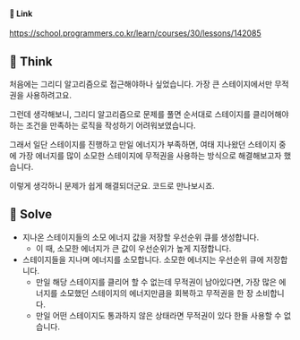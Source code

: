 #### 🔗 Link

﻿https://school.programmers.co.kr/learn/courses/30/lessons/142085

## 🤔 Think
 처음에는 그리디 알고리즘으로 접근해야하나 싶었습니다. 가장 큰 스테이지에서만 무적권을 사용하려고요.

 그런데 생각해보니, 그리디 알고리즘으로 문제를 풀면 순서대로 스테이지를 클리어해야하는 조건을 만족하는 로직을 작성하기 어려워보였습니다.

 그래서 일단 스테이지를 진행하고 만일 에너지가 부족하면, 여태 지나왔던 스테이지 중에 가장 에너지를 많이 소모한 스테이지에 무적권을 사용하는 방식으로 해결해보고자 했습니다.

 이렇게 생각하니 문제가 쉽게 해결되더군요. 코드로 만나보시죠.

## 🔎 Solve
- 지나온 스테이지들의 소모 에너지 값을 저장할 우선순위 큐를 생성합니다.
  - 이 때, 소모한 에너지가 큰 값이 우선순위가 높게 지정합니다.
- 스테이지들을 지나며 에너지를 소모합니다. 소모한 에너지는 우선순위 큐에 저장합니다.
  - 만일 해당 스테이지를 클리어 할 수 없는데 무적권이 남아있다면, 가장 많은 에너지를 소모했던 스테이지의 에너지만큼을 회복하고 무적권을 한 장 소비합니다.
  - 만일 어떤 스테이지도 통과하지 않은 상태라면 무적권이 있다 한들 사용할 수 없습니다.
